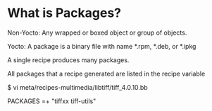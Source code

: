 # What is Packages?

Non-Yocto: Any wrapped or boxed object or group of objects.

Yocto: A package is a binary file with name *.rpm, *.deb, or *.ipkg

A single recipe produces many packages.

All packages that a recipe generated are listed in the recipe variable

$ vi meta/recipes-multimedia/libtiff/tiff_4.0.10.bb

PACKAGES =+ "tiffxx tiff-utils"